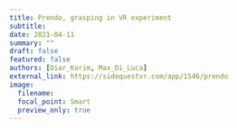 ```yaml
---
title: Prendo, grasping in VR experiment
subtitle:
date: 2021-04-11
summary: ""
draft: false
featured: false
authors: [Diar_Karim, Max_Di_Luca] 
external_link: https://sidequestvr.com/app/1546/prendo
image:
  filename:
  focal_point: Smart
  preview_only: true
---
```

